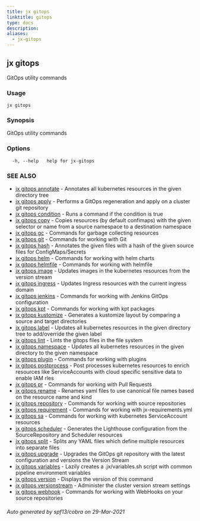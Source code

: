 ```yaml
---
title: jx gitops
linktitle: gitops
type: docs
description: 
aliases:
  - jx-gitops
---
```


## jx gitops

GitOps utility commands

### Usage

```
jx gitops
```

### Synopsis

GitOps utility commands

### Options

```
  -h, --help   help for jx-gitops
```

### SEE ALSO

* [jx gitops annotate](jx-gitops_annotate)	 - Annotates all kubernetes resources in the given directory tree
* [jx gitops apply](jx-gitops_apply)	 - Performs a GitOps regeneration and apply on a cluster git repository
* [jx gitops condition](jx-gitops_condition)	 - Runs a command if the condition is true
* [jx gitops copy](jx-gitops_copy)	 - Copies resources (by default confimaps) with the given selector or name from a source namespace to a destination namespace
* [jx gitops gc](jx-gitops_gc)	 - Commands for garbage collecting resources
* [jx gitops git](jx-gitops_git)	 - Commands for working with Git
* [jx gitops hash](jx-gitops_hash)	 - Annotates the given files with a hash of the given source files for ConfigMaps/Secrets
* [jx gitops helm](jx-gitops_helm)	 - Commands for working with helm charts
* [jx gitops helmfile](jx-gitops_helmfile)	 - Commands for working with helmfile
* [jx gitops image](jx-gitops_image)	 - Updates images in the kubernetes resources from the version stream
* [jx gitops ingress](jx-gitops_ingress)	 - Updates Ingress resources with the current ingress domain
* [jx gitops jenkins](jx-gitops_jenkins)	 - Commands for working with Jenkins GitOps configuration
* [jx gitops kpt](jx-gitops_kpt)	 - Commands for working with kpt packages
* [jx gitops kustomize](jx-gitops_kustomize)	 - Generates a kustomize layout by comparing a source and target directories
* [jx gitops label](jx-gitops_label)	 - Updates all kubernetes resources in the given directory tree to add/override the given label
* [jx gitops lint](jx-gitops_lint)	 - Lints the gitops files in the file system
* [jx gitops namespace](jx-gitops_namespace)	 - Updates all kubernetes resources in the given directory to the given namespace
* [jx gitops plugin](jx-gitops_plugin)	 - Commands for working with plugins
* [jx gitops postprocess](jx-gitops_postprocess)	 - Post processes kubernetes resources to enrich resources like ServiceAccounts with cloud specific sensitive data to enable IAM rles
* [jx gitops pr](jx-gitops_pr)	 - Commands for working with Pull Requests
* [jx gitops rename](jx-gitops_rename)	 - Renames yaml files to use canonical file names based on the resource name and kind
* [jx gitops repository](jx-gitops_repository)	 - Commands for working with source repositories
* [jx gitops requirement](jx-gitops_requirement)	 - Commands for working with jx-requirements.yml
* [jx gitops sa](jx-gitops_sa)	 - Commands for working with kubernetes ServiceAccount resources
* [jx gitops scheduler](jx-gitops_scheduler)	 - Generates the Lighthouse configuration from the SourceRepository and Scheduler resources
* [jx gitops split](jx-gitops_split)	 - Splits any YAML files which define multiple resources into separate files
* [jx gitops upgrade](jx-gitops_upgrade)	 - Upgrades the GitOps git repository with the latest configuration and versions the Version Stream
* [jx gitops variables](jx-gitops_variables)	 - Lazily creates a .jx/variables.sh script with common pipeline environment variables
* [jx gitops version](jx-gitops_version)	 - Displays the version of this command
* [jx gitops versionstream](jx-gitops_versionstream)	 - Administer the cluster version stream settings
* [jx gitops webhook](jx-gitops_webhook)	 - Commands for working with WebHooks on your source repositories

###### Auto generated by spf13/cobra on 29-Mar-2021
